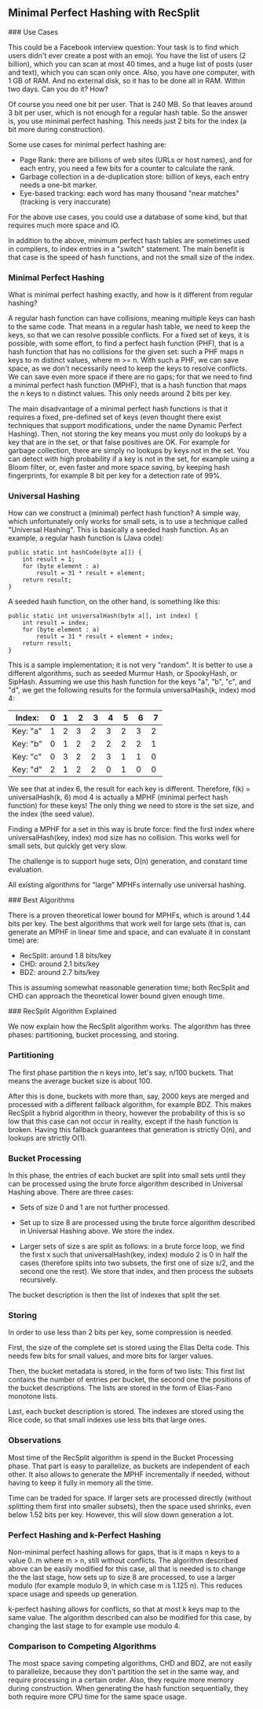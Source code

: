 ## Minimal Perfect Hashing with RecSplit

### Use Cases

This could be a Facebook interview question:
Your task is to find which users didn't ever create a post with an emoji.
You have the list of users (2 billion), which you can scan at most 40 times,
and a huge list of posts (user and text), which you can scan only once. 
Also, you have one computer, with 1 GB of RAM. 
And no external disk, so it has to be done all in RAM. Within two days.
Can you do it? How?

Of course you need one bit per user. That is 240 MB.
So that leaves around 3 bit per user, which is not enough for a regular hash table.
So the answer is, you use minimal perfect hashing.
This needs just 2 bits for the index (a bit more during construction).

Some use cases for minimal perfect hashing are:

* Page Rank: there are billions of web sites (URLs or host names), 
    and for each entry, you need a few bits for a counter to calculate the rank.
* Garbage collection in a de-duplication store: 
    billion of keys, each entry needs a one-bit marker.
* Eye-based tracking: each word has many thousand
    "near matches" (tracking is very inaccurate)

For the above use cases, you could use a database of some kind,
but that requires much more space and IO.

In addition to the above, minimum perfect hash tables 
are sometimes used in compilers, to index entries in a "switch" statement.
The main benefit is that case is the speed of hash functions,
and not the small size of the index.

### Minimal Perfect Hashing

What is minimal perfect hashing exactly, and how is it different from regular hashing?

A regular hash function can have collisions, meaning multiple keys can hash to the same code.
That means in a regular hash table, we need to keep the keys, so that we can resolve possible conflicts.
For a fixed set of keys, it is possible, with some effort, to find a perfect hash function (PHF),
that is a hash function that has no collisions for the given set: 
such a PHF maps n keys to m distinct values, where m >= n.
With such a PHF, we can save space, 
as we don't necessarily need to keep the keys to resolve conflicts.
We can save even more space if there are no gaps;
for that we need to find a minimal perfect hash function (MPHF),
that is a hash function that maps the n keys to n distinct values.
This only needs around 2 bits per key.

The main disadvantage of a minimal perfect hash functions is that it 
requires a fixed, pre-defined set of keys
(even thought there exist techniques that support modifications,
under the name Dynamic Perfect Hashing).
Then, not storing the key means you must only do lookups
by a key that are in the set, or that false positives are OK.
For example for garbage collection, there are simply no lookups by keys not in the set. 
You can detect with high probability if a key is not in the set,
for example using a Bloom filter, or, even faster and more space saving,
by keeping hash fingerprints, for example 8 bit per key for a detection rate of 99%.

### Universal Hashing

How can we construct a (minimal) perfect hash function?
A simple way, which unfortunately only works for small sets, is to use a technique
called "Universal Hashing". This is basically a seeded hash function.
As an example, a regular hash function is (Java code):

    public static int hashCode(byte a[]) {
        int result = 1;
        for (byte element : a)
            result = 31 * result + element;
        return result;
    }
    
A seeded hash function, on the other hand, is something like this:

    public static int universalHash(byte a[], int index) {
        int result = index;
        for (byte element : a)
            result = 31 * result + element + index;
        return result;
    }

This is a sample implementation; it is not very "random".
It is better to use a different algorithms, such as
seeded Murmur Hash, or SpookyHash, or SipHash.
Assuming we use this hash function for the keys  "a", "b", "c", and "d",
we get the following results for the formula
universalHash(k, index) mod 4:

Index: | 0 | 1 | 2 | 3 | 4 | 5 | 6 | 7
------ | - | - | - | - | - | - | - | -
Key: "a" | 1 | 2 | 3 | 2 | 3 | 2 | 3 | 2
Key: "b" | 0 | 1 | 2 | 2 | 2 | 2 | 2 | 1
Key: "c" | 0 | 3 | 2 | 2 | 3 | 1 | 1 | 0
Key: "d" | 2 | 1 | 2 | 2 | 0 | 1 | 0 | 0

We see that at index 6, the result for each key is different.
Therefore, f(k) = universalHash(k, 6) mod 4 
is actually a MPHF (minimal perfect hash function) for these keys!
The only thing we need to store is the set size, and the index (the seed value).

Finding a MPHF for a set in this way is brute force: 
find the first index where universalHash(key, index) mod size
has no collision.
This works well for small sets, but quickly get very slow.

The challenge is to support huge sets, O(n)
generation, and constant time evaluation.

All existing algorithms for "large" MPHFs internally use universal hashing.

### Best Algorithms

There is a proven theoretical lower bound for MPHFs, which is around 1.44 bits per key.
The best algorithms that work well for large sets 
(that is, can generate an MPHF in linear time and space, and can evaluate it in constant time) are:

* RecSplit: around 1.8 bits/key
* CHD: around 2.1 bits/key
* BDZ: around 2.7 bits/key

This is assuming somewhat reasonable generation time; both RecSplit and
CHD can approach the theoretical lower bound given enough time.

### RecSplit Algorithm Explained

We now explain how the RecSplit algorithm works.
The algorithm has three phases: partitioning, bucket processing, and storing.

### Partitioning

The first phase partition the n keys into, let's say, n/100 buckets.
That means the average bucket size is about 100.

After this is done, buckets with more than, say, 2000 keys are
merged and processed with a different fallback algorithm, for example BDZ. 
This makes RecSplit a hybrid algorithm in theory, 
however the probability of this is so low that this case can not occur in reality,
except if the hash function is broken.
Having this fallback guarantees that generation is strictly O(n), 
and lookups are strictly O(1).

### Bucket Processing

In this phase, the entries of each bucket are split into small sets
until they can be processed using the brute force algorithm described in Universal Hashing above.
There are three cases:

* Sets of size 0 and 1 are not further processed.

* Set up to size 8 are processed using the brute force algorithm
  described in Universal Hashing above.
  We store the index.

* Larger sets of size s are split as follows:
  in a brute force loop, we find the first x such that
  universalHash(key, index) modulo 2 is 0 in half the cases
  (therefore splits into two subsets, the first one of size s/2, and the second one the rest).
  We store that index, and then process the subsets recursively.
 
The bucket description is then the list of indexes that split the set.

### Storing

In order to use less than 2 bits per key, some compression is needed.

First, the size of the complete set is stored using the Elias Delta code.
This needs few bits for small values, and more bits for larger values.

Then, the bucket metadata is stored, in the form of two lists:
This first list contains the number of entries per bucket,
the second one the positions of the bucket descriptions.
The lists are stored in the form of Elias-Fano monotone lists.

Last, each bucket description is stored.
The indexes are stored using the Rice code, so that
 small indexes use less bits that large ones.
 
### Observations

Most time of the RecSplit algorithm is spend in the Bucket Processing phase.
That part is easy to parallelize, as buckets are independent of each other.
It also allows to generate the MPHF incrementally if needed,
without having to keep it fully in memory all the time.

Time can be traded for space. If larger sets are processed
directly (without splitting them first into smaller subsets),
then the space used shrinks, even below 1.52 bits per key. 
However, this will slow down generation a lot.

### Perfect Hashing and k-Perfect Hashing

Non-minimal perfect hashing allows for gaps,
that is it maps n keys to a value 0..m where m > n,
still without conflicts.
The algorithm described above can be easily modified for this case,
all that is needed is to change the the last stage,
how sets up to size 8 are processed, to use a larger modulo 
(for example modulo 9, in which case m is 1.125 n).
This reduces space usage and speeds up generation.

k-perfect hashing allows for conflicts, so that at most k keys map to the same value.
The algorithm described can also be modified for this case,
by changing the last stage to for example use modulo 4.

### Comparison to Competing Algorithms

The most space saving competing algorithms, CHD and BDZ,
are not easily to parallelize, because they don't partition the set
in the same way, and require processing in a certain order.
Also, they require more memory during construction.
When generating the hash function sequentially,
they both require more CPU time for the same space usage.
